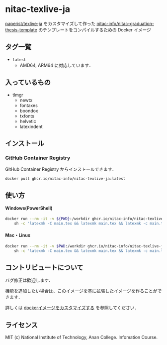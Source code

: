 # nitac-texlive-ja

[paperist/texlive-ja](https://hub.docker.com/r/paperist/texlive-ja/) をカスタマイズして作った [nitac-info/nitac-graduation-thesis-template](https://github.com/nitac-info/nitac-graduation-thesis-template) のテンプレートをコンパイルするための Docker イメージ

## タグ一覧

- `latest`
  - AMD64, ARM64 に対応しています．

## 入っているもの

- tlmgr
  - newtx
  - fontaxes
  - boondox
  - txfonts
  - helvetic
  - latexindent

## インストール

### GitHub Container Registry

GitHub Container Registry からインストールできます．

```
docker pull ghcr.io/nitac-info/nitac-texlive-ja:latest
```

## 使い方

#### Windows(PowerShell)

```sh
docker run --rm -it -v ${PWD}:/workdir ghcr.io/nitac-info/nitac-texlive-ja:latest \
    sh -c 'latexmk -C main.tex && latexmk main.tex && latexmk -c main.tex'
```

#### Mac・Linux

```sh
docker run --rm -it -v $PWD:/workdir ghcr.io/nitac-info/nitac-texlive-ja:latest \
    sh -c 'latexmk -C main.tex && latexmk main.tex && latexmk -c main.tex'
```

## コントリビュートについて

バグ修正は歓迎します．

機能を追加したい場合は、このイメージを基に拡張したイメージを作ることができます．

詳しくは [dockerイメージをカスタマイズする](https://github.com/nitac-info/nitac-graduation-thesis-template#docker-%E3%82%A4%E3%83%A1%E3%83%BC%E3%82%B8%E3%82%92%E3%82%AB%E3%82%B9%E3%82%BF%E3%83%9E%E3%82%A4%E3%82%BA%E3%81%99%E3%82%8B) を参照してください．

## ライセンス

MIT (c) National Institute of Technology, Anan College. Infomation Course.